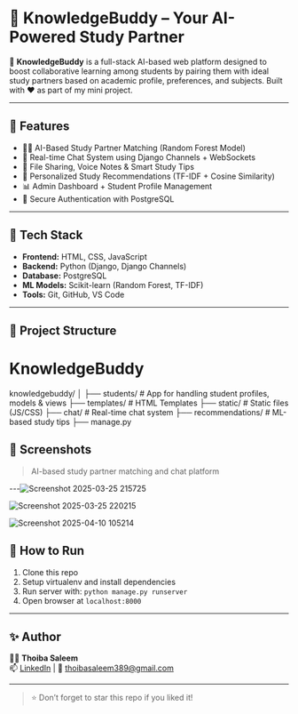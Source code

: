 # 🧠 KnowledgeBuddy – Your AI-Powered Study Partner

🚀 **KnowledgeBuddy** is a full-stack AI-based web platform designed to boost collaborative learning among students by pairing them with ideal study partners based on academic profile, preferences, and subjects. Built with ❤️ as part of my mini project.

---

## 🌟 Features

- 👯‍♂️ AI-Based Study Partner Matching (Random Forest Model)
- 💬 Real-time Chat System using Django Channels + WebSockets
- 📂 File Sharing, Voice Notes & Smart Study Tips
- 🧠 Personalized Study Recommendations (TF-IDF + Cosine Similarity)
- 📊 Admin Dashboard + Student Profile Management
- 🔐 Secure Authentication with PostgreSQL

---

## 🔧 Tech Stack

- **Frontend:** HTML, CSS, JavaScript
- **Backend:** Python (Django, Django Channels)
- **Database:** PostgreSQL
- **ML Models:** Scikit-learn (Random Forest, TF-IDF)
- **Tools:** Git, GitHub, VS Code

---

## 📁 Project Structure

# KnowledgeBuddy
knowledgebuddy/
│
├── students/ # App for handling student profiles, models & views
├── templates/ # HTML Templates
├── static/ # Static files (JS/CSS)
├── chat/ # Real-time chat system
├── recommendations/ # ML-based study tips
├── manage.py


## 📸 Screenshots

> AI-based study partner matching and chat platform

---![Screenshot 2025-03-25 215725](https://github.com/user-attachments/assets/dd1695a8-ddeb-419a-b64d-7e337bc3618e)


![Screenshot 2025-03-25 220215](https://github.com/user-attachments/assets/fa6fb9b3-d239-4825-9679-93acd785644d)

![Screenshot 2025-04-10 105214](https://github.com/user-attachments/assets/7e25be4a-a4d4-4812-9eb3-98e83ca1f08f)

## 📌 How to Run

1. Clone this repo  
2. Setup virtualenv and install dependencies  
3. Run server with: `python manage.py runserver`  
4. Open browser at `localhost:8000`

---

## ✨ Author

👩‍💻 **Thoiba Saleem**  
📫 [LinkedIn](www.linkedin.com/in/thoiba-saleem) | 📧 thoibasaleem389@gmail.com

---

> ⭐ Don’t forget to star this repo if you liked it!

